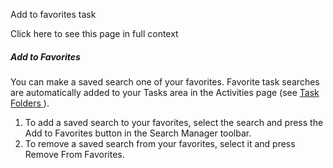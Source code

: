 Add to favorites task

Click here to see this page in full context

#####  Add to Favorites

You can make a saved search one of your favorites. Favorite task searches are
automatically added to your Tasks area in the Activities page (see [ Task
Folders ](Tas.htm#h) ).

  1. To add a saved search to your favorites, select the search and press the Add to Favorites button in the Search Manager toolbar. 
  2. To remove a saved search from your favorites, select it and press Remove From Favorites. 

